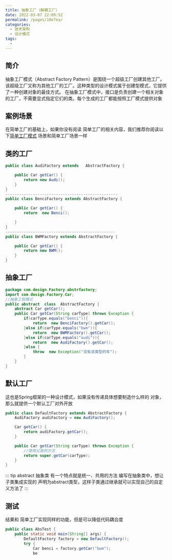 ```yaml
---
title: 抽象工厂（解耦工厂）
date: 2022-03-07 22:09:52
permalink: /pages/10e7ea/
categories: 
  - 技术架构
  - 设计模式
tags: 
  - 
---
```

## 简介
抽象工厂模式（Abstract Factory Pattern）是围绕一个超级工厂创建其他工厂。该超级工厂又称为其他工厂的工厂。这种类型的设计模式属于创建型模式，它提供了一种创建对象的最佳方式。
在抽象工厂模式中，接口是负责创建一个相关对象的工厂，不需要显式指定它们的类。每个生成的工厂都能按照工厂模式提供对象

## 案例场景
在简单工厂的基础上，如果你没有阅读 简单工厂的相关内容，我们推荐你阅读以下[简单工厂模式](./3.简单工厂模式.md)
场景和简单工厂场景一样

## 类的工厂
```java 
public class AudiFactory extends   AbstractFactory {

    public Car getCar() {
        return new Audi();
    }
}
-------------------------------------------------
public class BenciFactory extends AbstractFactory {

    public Car getCar() {
        return  new Benci();

    }
}
------------------------------------------------
public class BWMFactory extends AbstractFactory {

    public Car getCar() {
        return new BWM();
    }
}

```
## 抽象工厂

```java 
package com.design.Factory.abstrfactory;
import com.design.Factory.Car;
//抽象工程模式
public abstract  class  AbstractFactory {
    abstract Car getCar();
    public Car getCar(String carType) throws Exception {
        if(carType.equals("benci")){
            return  new BenciFactory().getCar();
        }else if(carType.equals("bwm")){
            return  new BWMFactory().getCar();
        }else if(carType.equals("audi")){
            return  new AudiFactory().getCar();
        }else {
            throw  new Exception("没有该类型的车");
        }
    }
}

```
## 默认工厂
这也是Spring框架的一种设计模式，如果没有传递具体想要制造什么样的 对象，那么就提供一个默认工厂对外开放

```java 
public class DefaultFactory extends AbstractFactory {
    AudiFactory audiFactory = new AudiFactory();

    Car getCar() {
        return audiFactory.getCar();
    }

    public Car getCar(String carType) throws Exception {
        //使用父类的方法
        return super.getCar(carType);
    }
}
```
::: tip
  abstract 抽象类 有一个特点就是统一、共用的方法 编写在抽象类中，想让子类集成实现的 声明为abstract类型，这样子类通过继承就可以实现自己的自定义方法了
:::

## 测试
结果和 简单工厂实现同样的功能，但是可以降低代码耦合度
```java 
public class AbsTest {
    public static void main(String[] args) {
        DefaultFactory factory = new DefaultFactory();
        try {
            Car benci = factory.getCar("bwm");
            be

